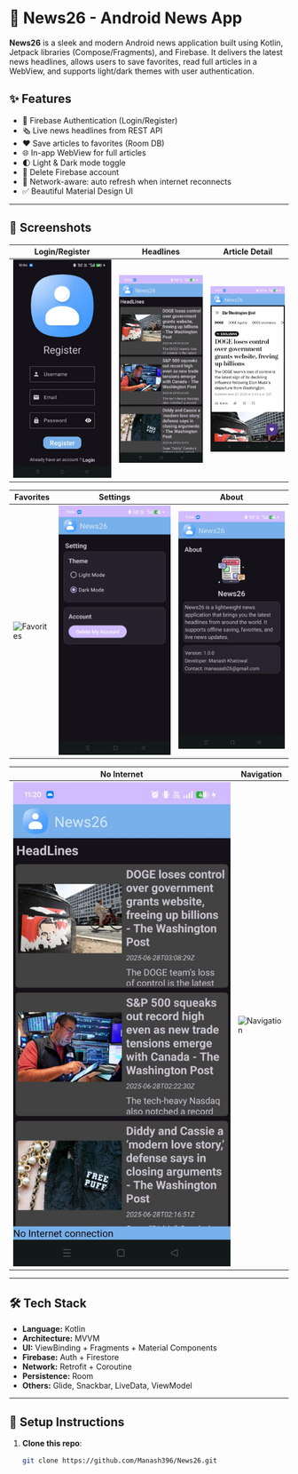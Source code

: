 # 📰 News26 - Android News App

**News26** is a sleek and modern Android news application built using Kotlin, Jetpack libraries (Compose/Fragments), and Firebase. It delivers the latest news headlines, allows users to save favorites, read full articles in a WebView, and supports light/dark themes with user authentication.

## ✨ Features

- 🔐 Firebase Authentication (Login/Register)
- 🗞️ Live news headlines from REST API
- ❤️ Save articles to favorites (Room DB)
- 🌐 In-app WebView for full articles
- 🌓 Light & Dark mode toggle
- 🧹 Delete Firebase account
- 🔌 Network-aware: auto refresh when internet reconnects
- ✅ Beautiful Material Design UI

---

## 📸 Screenshots

| Login/Register | Headlines | Article Detail |
|----------------|-----------|----------------|
| ![Login](screenshots/register.jpeg) | ![Home](screenshots/home.jpeg) | ![WebView](screenshots/webview.jpeg) |

| Favorites | Settings | About |
|-----------|----------|-------------|
| ![Favorites](screenshots/favorites.jpeg) | ![Settings](screenshots/settings.jpeg) | ![About](screenshots/about.jpeg) |

| No Internet | Navigation |
|-------------|------------|
| ![Nonet](screenshots/nonet.jpeg) | ![Navigation](screenshots/navigation.jepg) | 

---

## 🛠️ Tech Stack

- **Language:** Kotlin
- **Architecture:** MVVM
- **UI:** ViewBinding + Fragments + Material Components
- **Firebase:** Auth + Firestore
- **Network:** Retrofit + Coroutine
- **Persistence:** Room
- **Others:** Glide, Snackbar, LiveData, ViewModel

---

## 🔧 Setup Instructions

1. **Clone this repo**:
   ```bash
   git clone https://github.com/Manash396/News26.git
